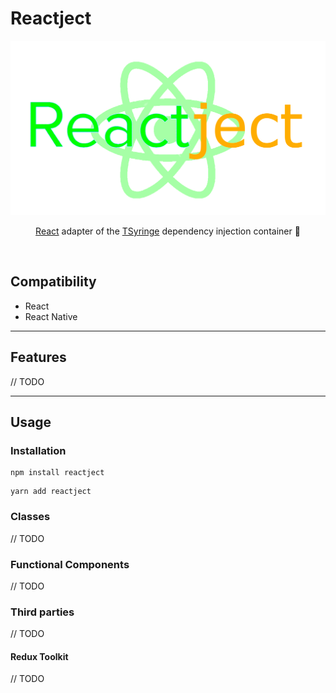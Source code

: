 # Reactject

<img src="./assets/images/logo.png?raw=true" style="max-width: 100%" />
<p align="center"><a href="https://es.reactjs.org">React</a> adapter of the <a href="https://github.com/microsoft/tsyringe">TSyringe</a> dependency injection container 💉</p>

</br>

## Compatibility

- React
- React Native

<hr>

## Features

// TODO

<hr>

## Usage

### Installation

```
npm install reactject
```

```
yarn add reactject
```

### Classes

// TODO

### Functional Components

// TODO

### Third parties

// TODO

#### Redux Toolkit

// TODO
